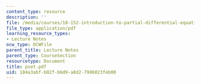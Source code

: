 ```yaml
---
content_type: resource
description: ''
file: /media/courses/18-152-introduction-to-partial-differential-equations-fall-2005/184a3abfb02fb6d9a8d27996023feb00_pset.pdf
file_type: application/pdf
learning_resource_types:
- Lecture Notes
ocw_type: OCWFile
parent_title: Lecture Notes
parent_type: CourseSection
resourcetype: Document
title: pset.pdf
uid: 184a3abf-b02f-b6d9-a8d2-7996023feb00
---
```

